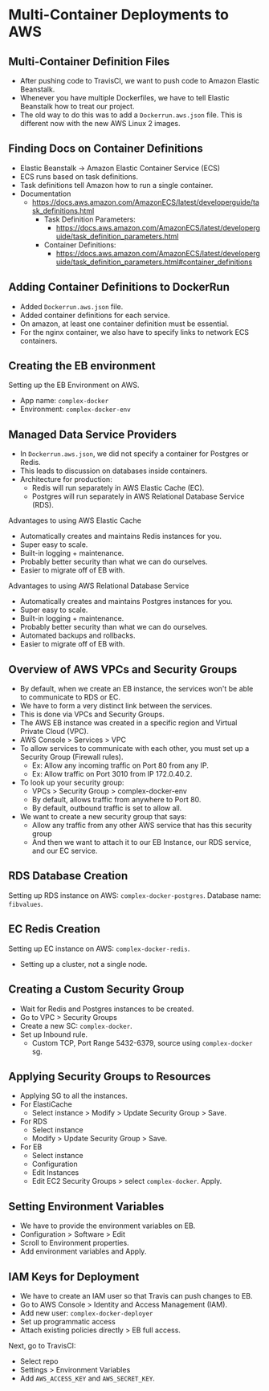 # Multi-Container Deployments to AWS

## Multi-Container Definition Files

* After pushing code to TravisCI, we want to push code to Amazon Elastic Beanstalk.
* Whenever you have multiple Dockerfiles, we have to tell Elastic Beanstalk how to treat our project.
* The old way to do this was to add a `Dockerrun.aws.json` file. This is different now with the new AWS Linux 2 images.

## Finding Docs on Container Definitions

* Elastic Beanstalk -> Amazon Elastic Container Service (ECS)
* ECS runs based on task definitions.
* Task definitions tell Amazon how to run a single container.
* Documentation
  * https://docs.aws.amazon.com/AmazonECS/latest/developerguide/task_definitions.html
    * Task Definition Parameters: 
      * https://docs.aws.amazon.com/AmazonECS/latest/developerguide/task_definition_parameters.html
    * Container Definitions: 
      * https://docs.aws.amazon.com/AmazonECS/latest/developerguide/task_definition_parameters.html#container_definitions

## Adding Container Definitions to DockerRun

* Added `Dockerrun.aws.json` file.
* Added container definitions for each service.
* On amazon, at least one container definition must be essential.
* For the nginx container, we also have to specify links to network ECS containers.

## Creating the EB environment

Setting up the EB Environment on AWS.
* App name: `complex-docker`
* Environment: `complex-docker-env`

## Managed Data Service Providers

* In `Dockerrun.aws.json`, we did not specify a container for Postgres or Redis.
* This leads to discussion on databases inside containers.
* Architecture for production:
  * Redis will run separately in AWS Elastic Cache (EC).
  * Postgres will run separately in AWS Relational Database Service (RDS).

Advantages to using AWS Elastic Cache
* Automatically creates and maintains Redis instances for you.
* Super easy to scale.
* Built-in logging + maintenance.
* Probably better security than what we can do ourselves.
* Easier to migrate off of EB with.

Advantages to using AWS Relational Database Service
* Automatically creates and maintains Postgres instances for you.
* Super easy to scale.
* Built-in logging + maintenance.
* Probably better security than what we can do ourselves.
* Automated backups and rollbacks.
* Easier to migrate off of EB with.

## Overview of AWS VPCs and Security Groups

* By default, when we create an EB instance, the services won't be able to communicate to RDS or EC.
* We have to form a very distinct link between the services.
* This is done via VPCs and Security Groups.
* The AWS EB instance was created in a specific region and Virtual Private Cloud (VPC).
* AWS Console > Services > VPC
* To allow services to communicate with each other, you must set up a Security Group (Firewall rules).
  * Ex: Allow any incoming traffic on Port 80 from any IP.
  * Ex: Allow traffic on Port 3010 from IP 172.0.40.2.
* To look up your security group:
  * VPCs > Security Group > complex-docker-env
  * By default, allows traffic from anywhere to Port 80.
  * By default, outbound traffic is set to allow all.
* We want to create a new security group that says:
  * Allow any traffic from any other AWS service that has this security group
  * And then we want to attach it to our EB Instance, our RDS service, and our EC service.

## RDS Database Creation

Setting up RDS instance on AWS: `complex-docker-postgres`.
Database name: `fibvalues`.

## EC Redis Creation

Setting up EC instance on AWS: `complex-docker-redis`.
* Setting up a cluster, not a single node.

## Creating a Custom Security Group

* Wait for Redis and Postgres instances to be created.
* Go to VPC > Security Groups
* Create a new SC: `complex-docker`.
* Set up Inbound rule.
  * Custom TCP, Port Range 5432-6379, source using `complex-docker` sg.

## Applying Security Groups to Resources

* Applying SG to all the instances.
* For ElastiCache
  * Select instance > Modify > Update Security Group > Save.
* For RDS
  * Select instance
  * Modify > Update Security Group > Save.
* For EB
  * Select instance
  * Configuration
  * Edit Instances
  * Edit EC2 Security Groups > select `complex-docker`. Apply.

## Setting Environment Variables

* We have to provide the environment variables on EB.
* Configuration > Software > Edit
* Scroll to Environment properties.
* Add environment variables and Apply.

## IAM Keys for Deployment

* We have to create an IAM user so that Travis can push changes to EB.
* Go to AWS Console > Identity and Access Management (IAM).
* Add new user: `complex-docker-deployer`
* Set up programmatic access
* Attach existing policies directly > EB full access.

Next, go to TravisCI:
* Select repo
* Settings > Environment Variables
* Add `AWS_ACCESS_KEY` and `AWS_SECRET_KEY`.
